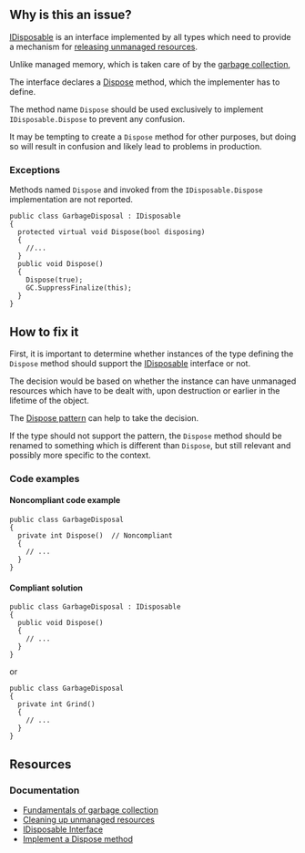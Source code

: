 ## Why is this an issue?

[IDisposable](https://learn.microsoft.com/en-us/dotnet/api/system.idisposable) is an interface implemented by all types which need to
provide a mechanism for [releasing unmanaged
resources](https://learn.microsoft.com/en-us/dotnet/standard/garbage-collection/unmanaged).

Unlike managed memory, which is taken care of by the [garbage collection](https://learn.microsoft.com/en-us/dotnet/standard/garbage-collection/fundamentals),

The interface declares a [Dispose](https://learn.microsoft.com/en-us/dotnet/api/system.idisposable.dispose) method, which the
implementer has to define.

The method name `Dispose` should be used exclusively to implement `IDisposable.Dispose` to prevent any confusion.

It may be tempting to create a `Dispose` method for other purposes, but doing so will result in confusion and likely lead to problems in
production.

### Exceptions

Methods named `Dispose` and invoked from the `IDisposable.Dispose` implementation are not reported.

    public class GarbageDisposal : IDisposable
    {
      protected virtual void Dispose(bool disposing)
      {
        //...
      }
      public void Dispose()
      {
        Dispose(true);
        GC.SuppressFinalize(this);
      }
    }

## How to fix it

First, it is important to determine whether instances of the type defining the `Dispose` method should support the [IDisposable](https://learn.microsoft.com/en-us/dotnet/api/system.idisposable) interface or not.

The decision would be based on whether the instance can have unmanaged resources which have to be dealt with, upon destruction or earlier in the
lifetime of the object.

The [Dispose pattern](https://learn.microsoft.com/en-us/dotnet/standard/design-guidelines/dispose-pattern) can help to take the
decision.

If the type should not support the pattern, the `Dispose` method should be renamed to something which is different than
`Dispose`, but still relevant and possibly more specific to the context.

### Code examples

#### Noncompliant code example

    public class GarbageDisposal
    {
      private int Dispose()  // Noncompliant
      {
        // ...
      }
    }

#### Compliant solution

    public class GarbageDisposal : IDisposable
    {
      public void Dispose()
      {
        // ...
      }
    }

or

    public class GarbageDisposal
    {
      private int Grind()
      {
        // ...
      }
    }

## Resources

### Documentation

-  [Fundamentals of garbage collection](https://learn.microsoft.com/en-us/dotnet/standard/garbage-collection/fundamentals)
-  [Cleaning up unmanaged resources](https://learn.microsoft.com/en-us/dotnet/standard/garbage-collection/unmanaged)
-  [IDisposable Interface](https://learn.microsoft.com/en-us/dotnet/api/system.idisposable)
-  [Implement a Dispose method](https://learn.microsoft.com/en-us/dotnet/standard/garbage-collection/implementing-dispose)